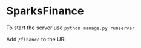 # SparksFinance


To start the server use `python manage.py runserver`

Add `/finance` to the URL  
